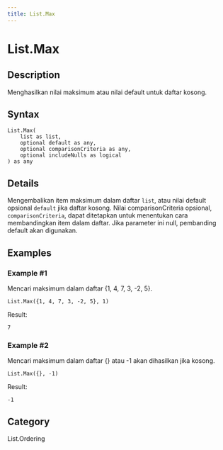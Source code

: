 ```yaml
---
title: List.Max
---
```


# List.Max


## Description

Menghasilkan nilai maksimum atau nilai default untuk daftar kosong.


## Syntax

```powerquery
List.Max(
    list as list,
    optional default as any,
    optional comparisonCriteria as any,
    optional includeNulls as logical
) as any
```


## Details

Mengembalikan item maksimum dalam daftar <code>list</code>, atau nilai default opsional <code>default</code> jika daftar kosong.    Nilai comparisonCriteria opsional, <code>comparisonCriteria</code>, dapat ditetapkan untuk menentukan cara membandingkan item dalam daftar. Jika parameter ini null, pembanding default akan digunakan.


## Examples

### Example #1 
Mencari maksimum dalam daftar \{1, 4, 7, 3, -2, 5}.
```powerquery
List.Max({1, 4, 7, 3, -2, 5}, 1)
```

Result: 
```powerquery
7
```


### Example #2 
Mencari maksimum dalam daftar \{} atau -1 akan dihasilkan jika kosong. 
```powerquery
List.Max({}, -1)
```

Result: 
```powerquery
-1
```




## Category
List.Ordering
